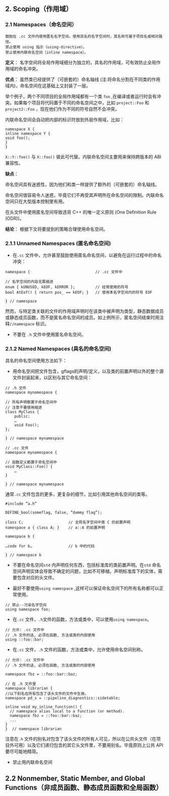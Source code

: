 ## 2. Scoping（作用域）
### 2.1 Namespaces（命名空间）
```
鼓励在 .cc 文件内使用匿名名字空间。使用具名的名字空间时，其名称可基于项目名或相对路径。
禁止使用 using 指示（using-directive）。
禁止使用内联命名空间（inline namespace）。
```

**定义**：
名字空间将全局作用域细分为独立的，具名的作用域，可有效防止全局作用域的命名冲突。

**优点**：
虽然类已经提供了（可嵌套的）命名轴线 (注:将命名分割在不同类的作用域内)，命名空间在这基础上又封装了一层。

举个例子，两个不同项目的全局作用域都有一个类 `foo` ,在编译或者运行时会有冲突。如果每个项目将代码置于不同的命名空间之中，比如 `project::Foo` 和 `project2::Foo` ，现在他们作为不同的符号自然不会冲突。

内联命名空间会自动把内部的标识符放到外层作用域，比如：

```
namespace X {
inline namespace Y {
void foo();
}
}
```

`X::Y::foo()` 与 `X::foo()` 彼此可代替。内联命名空间主要用来保持跨版本的 ABI 兼容性。

**缺点**：

命名空间具有迷惑性，因为他们和类一样提供了额外的（可嵌套的）命名轴线。

命名空间很容易令人迷惑，毕竟它们不再受其声明所在命名空间的限制。内联命名空间只在大型版本控制里有用。

在头文件中使用匿名空间导致违背 C++ 的唯一定义原则 (One Definition Rule (ODR))。

**结论**：
根据下文将要提到的策略合理使用命名空间。

### 2.1.1 Unnamed Namespaces (匿名命名空间)

* 在`.cc` 文件中，允许甚至鼓励使用匿名命名空间，以避免在运行过程中的命名冲突：

```
namespace {                             // .cc 文件中

// 名字空间的内容无需缩进
enum { kUNUSED, kEOF, kERROR };         // 经常使用的符号
bool AtEof() { return pos_ == kEOF; }   // 使用本名字空间内的符号 EOF

} // namespace
```

然而，与特定类关联的文件的作用域声明时在该类中被声明为类型，静态数据成员或静态成员函数，而不是匿名命名空间的成员。如上例所示，匿名空间结束时用注释`//namespace` 标识。

* 不要在 `.h` 文件中使用匿名命名空间。

### 2.1.2 Named Namespaces (具名的命名空间)

具名的命名空间使用方法如下：

* 用命名空间把文件包含，gflags的声明/定义，以及类的前置声明以外的整个源文件封装起来，以区别与其它命名空间：

```
// .h 文件
namespace mynamespace {

// 所有声明都置于命名空间中
// 注意不要使用缩进
class MyClass {
    public:
    …
    void Foo();
};

} // namespace mynamespace
```

```
// .cc 文件
namespace mynamespace {

// 函数定义都置于命名空间中
void MyClass::Foo() {
    …
}

} // namespace mynamespace
```

通常`.cc` 文件包含的更多，更复杂的细节，比如引用其他命名空间的类等。

```
#include “a.h”

DEFINE_bool(someflag, false, “dummy flag”);

class C;                    // 全局名字空间中类 C 的前置声明
namespace a { class A; }    // a::A 的前置声明

namespace b {

…code for b…                // b 中的代码

} // namespace b
```

* 不要在命名空间`std` 内声明任何东西，包括标准库的类前置声明。在`std` 命名空间声明实体会导致不确定的问题，比如不可移植。声明标准库下的实体，需要包含对应的头文件。

* 最好不要使用`using namespace` ,这样可以保证命名空间下的所有名称都可以正常使用。

```
// 禁止--污染名字空间
using namespace foo;
```

* 在`.cc` 文件，`.h`文件的函数，方法或类中，可以使用`using namespace`。

```
// 允许: .cc 文件中
// .h 文件的话, 必须在函数, 方法或类的内部使用
using ::foo::bar;
```

* 在`.cc` 文件，`.h` 文件的函数，方法或类中，允许使用命名空间别称。

```
// 允许: .cc 文件中
// .h 文件的话, 必须在函数, 方法或类的内部使用

namespace fbz = ::foo::bar::baz;

// 在 .h 文件里
namespace librarian {
//以下别名在所有包含了该头文件的文件中生效。
namespace pd_s = ::pipeline_diagnostics::sidetable;

inline void my_inline_function() {
  // namespace alias local to a function (or method).
  namespace fbz = ::foo::bar::baz;
  ...
}
}  // namespace librarian
```

注意在`.h` 文件的别名对包含了该头文件的所有人可见，所以在公共头文件（在项目外可用）以及它们递归包含的其它头文件里，不要用别名。毕竟原则上公共 API 要尽可能地精简。
* 禁止用内联命名空间

## 2.2 Nonmember, Static Member, and Global Functions（非成员函数、静态成员函数和全局函数）
